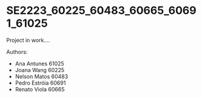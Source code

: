 # SE2223_60225_60483_60665_60691_61025

Project in work....

Authors:
  - Ana Antunes  61025
  - Joana Wang  60225
  - Nelson Matos  60483
  - Pedro Estróia  60691
  - Renato Viola  60665

